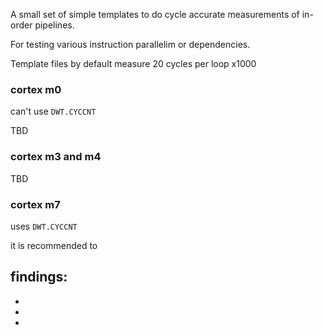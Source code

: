 A small set of simple templates to do cycle accurate measurements of in-order pipelines.

For testing various instruction parallelim or dependencies.


Template files by default measure 20 cycles per loop x1000



### cortex m0

can't use `DWT.CYCCNT`

TBD

### cortex m3 and m4

TBD

### cortex m7

uses `DWT.CYCCNT`

it is recommended to 

findings:
-
-
-
-
